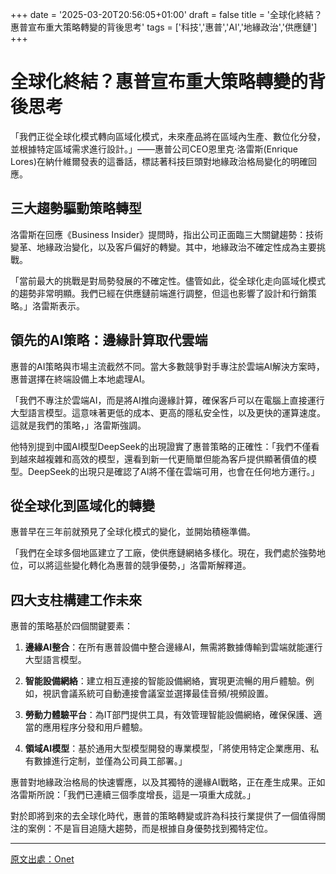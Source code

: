 +++
date = '2025-03-20T20:56:05+01:00'
draft = false
title = '全球化終結？惠普宣布重大策略轉變的背後思考'
tags = ['科技','惠普','AI','地緣政治','供應鏈']
+++


# 全球化終結？惠普宣布重大策略轉變的背後思考


「我們正從全球化模式轉向區域化模式，未來產品將在區域內生產、數位化分發，並根據特定區域需求進行設計。」——惠普公司CEO恩里克·洛雷斯(Enrique Lores)在納什維爾發表的這番話，標誌著科技巨頭對地緣政治格局變化的明確回應。

## 三大趨勢驅動策略轉型

洛雷斯在回應《Business Insider》提問時，指出公司正面臨三大關鍵趨勢：技術變革、地緣政治變化，以及客戶偏好的轉變。其中，地緣政治不確定性成為主要挑戰。

「當前最大的挑戰是對局勢發展的不確定性。儘管如此，從全球化走向區域化模式的趨勢非常明顯。我們已經在供應鏈前端進行調整，但這也影響了設計和行銷策略。」洛雷斯表示。

## 領先的AI策略：邊緣計算取代雲端

惠普的AI策略與市場主流截然不同。當大多數競爭對手專注於雲端AI解決方案時，惠普選擇在終端設備上本地處理AI。

「我們不專注於雲端AI，而是將AI推向邊緣計算，確保客戶可以在電腦上直接運行大型語言模型。這意味著更低的成本、更高的隱私安全性，以及更快的運算速度。這就是我們的策略，」洛雷斯強調。

他特別提到中國AI模型DeepSeek的出現證實了惠普策略的正確性：「我們不僅看到越來越複雜和高效的模型，還看到新一代更簡單但能為客戶提供顯著價值的模型。DeepSeek的出現只是確認了AI將不僅在雲端可用，也會在任何地方運行。」

## 從全球化到區域化的轉變

惠普早在三年前就預見了全球化模式的變化，並開始積極準備。

「我們在全球多個地區建立了工廠，使供應鏈網絡多樣化。現在，我們處於強勢地位，可以將這些變化轉化為惠普的競爭優勢，」洛雷斯解釋道。

## 四大支柱構建工作未來

惠普的策略基於四個關鍵要素：

1. **邊緣AI整合**：在所有惠普設備中整合邊緣AI，無需將數據傳輸到雲端就能運行大型語言模型。

2. **智能設備網絡**：建立相互連接的智能設備網絡，實現更流暢的用戶體驗。例如，視訊會議系統可自動連接會議室並選擇最佳音頻/視頻設置。

3. **勞動力體驗平台**：為IT部門提供工具，有效管理智能設備網絡，確保保護、適當的應用程序分發和用戶體驗。

4. **領域AI模型**：基於通用大型模型開發的專業模型，「將使用特定企業應用、私有數據進行定制，並僅為公司員工部署。」

惠普對地緣政治格局的快速響應，以及其獨特的邊緣AI戰略，正在產生成果。正如洛雷斯所說：「我們已連續三個季度增長，這是一項重大成就。」

對於即將到來的去全球化時代，惠普的策略轉變或許為科技行業提供了一個值得關注的案例：不是盲目追隨大趨勢，而是根據自身優勢找到獨特定位。

---


[原文出處：Onet](https://www.onet.pl/technologie/businessinsider/gigant-z-usa-ze-specyficzna-strategia-ai-hp-chce-to-robic-inaczej/t8ex17f,211f4564)

